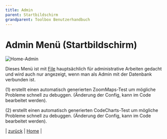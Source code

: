 ```yaml
---
title: Admin
parent: Startbildschirm
grandparent: Toolbox Benutzerhandbuch
---
```

# Admin Menü (Startbildschirm)

![Home-Admin](resources/ToolBoxAdmin.png)

Dieses Menü ist mit [File](home-file.md) hauptsächlich für administrative Arbeiten gedacht und wird auch nur angezeigt, wenn man als Admin mit der Datenbank verbunden ist.

(1) erstellt einen automatisch generierten ZoomMaps-Test um mögliche Probleme schnell zu debuggen. (Änderung der Config, kann im Code bearbeitet werden).

(2) erstellt einen automatisch generierten CodeCharts-Test um mögliche Probleme schnell zu debuggen. (Änderung der Config, kann im Code bearbeitet werden).

| [zurück](start-window.md) | [Home](toolbox.md) |
